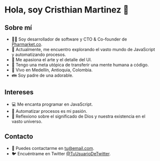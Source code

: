 # Hola, soy Cristhian Martinez 👋

## Sobre mí
- 👨‍💻 Soy desarrollador de software y CTO & Co-founder de [Pharmarket.co](https://pharmarket.co).
- 🌱 Actualmente, me encuentro explorando el vasto mundo de JavaScript y automatizando procesos.
- 🎨 Me apasiona el arte y el detalle del UI.
- 🤖 Tengo una meta utópica de transferir una mente humana a código.
- 🏡 Vivo en Medellín, Antioquia, Colombia.
- 👪 Soy padre de una adorable.

## Intereses
- 💻 Me encanta programar en JavaScript.
- 🚀 Automatizar procesos es mi pasión.
- 🌌 Reflexiono sobre el significado de Dios y nuestra existencia en el vasto universo.

## Contacto
- 📧 Puedes contactarme en [tu@email.com](cristhian@pharmarket.co).
- 🐦 Encuéntrame en Twitter [@TuUsuarioDeTwitter](https://twitter.com/untintoconpan).
